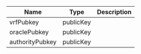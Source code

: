 | Name            | Type      | Description |
| --------------- | --------- | ----------- |
| vrfPubkey       | publicKey |             |
| oraclePubkey    | publicKey |             |
| authorityPubkey | publicKey |             |
